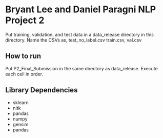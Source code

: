 # Bryant Lee and Daniel Paragni NLP Project 2
Put training, validation, and test data in a data_release directory in this directory. Name the CSVs as, test_no_label.csv train.csv, val.csv

## How to run
Put P2_Final_Submission in the same directory as data_release. Execute each cell in order. 

## Library Dependencies 
* sklearn
* nltk
* pandas
* numpy
* gensim
* pandas

